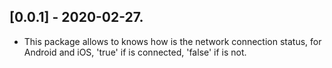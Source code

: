 ## [0.0.1] - 2020-02-27.

* This package allows to knows how is the network connection status, for Android and iOS, 'true' if is connected, 'false' if is not.
